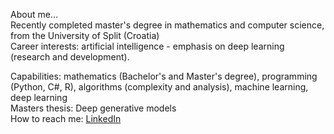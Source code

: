 About me... <br>
Recently completed master's degree in mathematics and computer science, from the University of Split (Croatia) <br>
Career interests: artificial intelligence - emphasis on deep learning (research and development). <br>

Capabilities: mathematics (Bachelor's and Master's degree), programming (Python, C#, R), algorithms (complexity and analysis), machine learning, deep learning <br>
Masters thesis: Deep generative models <br>
How to reach me: [LinkedIn](https://hr.linkedin.com/in/mate-%C4%87ori%C4%87) <br>
<!--
**mcoric96/mcoric96** is a ✨ _special_ ✨ repository because its `README.md` (this file) appears on your GitHub profile.
